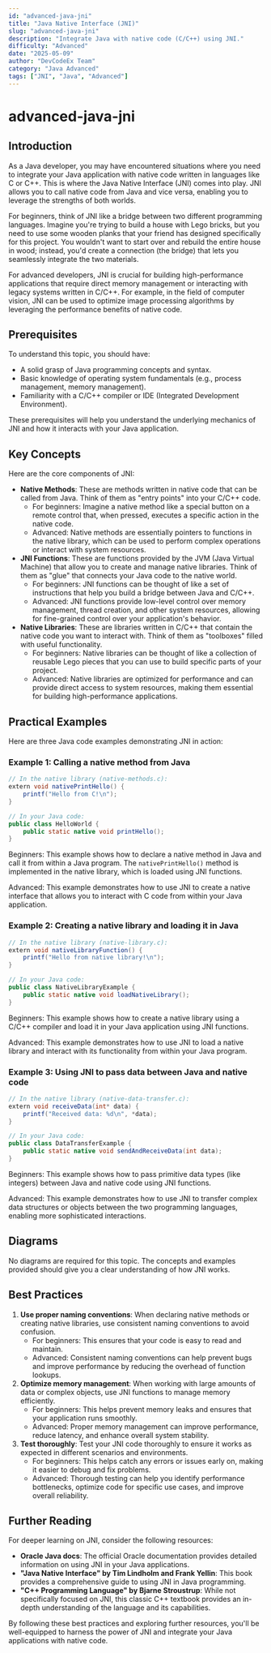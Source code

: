 ```yaml
---
id: "advanced-java-jni"
title: "Java Native Interface (JNI)"
slug: "advanced-java-jni"
description: "Integrate Java with native code (C/C++) using JNI."
difficulty: "Advanced"
date: "2025-05-09"
author: "DevCodeEx Team"
category: "Java Advanced"
tags: ["JNI", "Java", "Advanced"]
---
```


# advanced-java-jni
## Introduction
As a Java developer, you may have encountered situations where you need to integrate your Java application with native code written in languages like C or C++. This is where the Java Native Interface (JNI) comes into play. JNI allows you to call native code from Java and vice versa, enabling you to leverage the strengths of both worlds.

For beginners, think of JNI like a bridge between two different programming languages. Imagine you're trying to build a house with Lego bricks, but you need to use some wooden planks that your friend has designed specifically for this project. You wouldn't want to start over and rebuild the entire house in wood; instead, you'd create a connection (the bridge) that lets you seamlessly integrate the two materials.

For advanced developers, JNI is crucial for building high-performance applications that require direct memory management or interacting with legacy systems written in C/C++. For example, in the field of computer vision, JNI can be used to optimize image processing algorithms by leveraging the performance benefits of native code.

## Prerequisites
To understand this topic, you should have:

* A solid grasp of Java programming concepts and syntax.
* Basic knowledge of operating system fundamentals (e.g., process management, memory management).
* Familiarity with a C/C++ compiler or IDE (Integrated Development Environment).

These prerequisites will help you understand the underlying mechanics of JNI and how it interacts with your Java application.

## Key Concepts
Here are the core components of JNI:

* **Native Methods**: These are methods written in native code that can be called from Java. Think of them as "entry points" into your C/C++ code.
	+ For beginners: Imagine a native method like a special button on a remote control that, when pressed, executes a specific action in the native code.
	+ Advanced: Native methods are essentially pointers to functions in the native library, which can be used to perform complex operations or interact with system resources.
* **JNI Functions**: These are functions provided by the JVM (Java Virtual Machine) that allow you to create and manage native libraries. Think of them as "glue" that connects your Java code to the native world.
	+ For beginners: JNI functions can be thought of like a set of instructions that help you build a bridge between Java and C/C++.
	+ Advanced: JNI functions provide low-level control over memory management, thread creation, and other system resources, allowing for fine-grained control over your application's behavior.
* **Native Libraries**: These are libraries written in C/C++ that contain the native code you want to interact with. Think of them as "toolboxes" filled with useful functionality.
	+ For beginners: Native libraries can be thought of like a collection of reusable Lego pieces that you can use to build specific parts of your project.
	+ Advanced: Native libraries are optimized for performance and can provide direct access to system resources, making them essential for building high-performance applications.

## Practical Examples
Here are three Java code examples demonstrating JNI in action:

### Example 1: Calling a native method from Java
```java
// In the native library (native-methods.c):
extern void nativePrintHello() {
    printf("Hello from C!\n");
}

// In your Java code:
public class HelloWorld {
    public static native void printHello();
}
```

Beginners: This example shows how to declare a native method in Java and call it from within a Java program. The `nativePrintHello()` method is implemented in the native library, which is loaded using JNI functions.

Advanced: This example demonstrates how to use JNI to create a native interface that allows you to interact with C code from within your Java application.

### Example 2: Creating a native library and loading it in Java
```java
// In the native library (native-library.c):
extern void nativeLibraryFunction() {
    printf("Hello from native library!\n");
}

// In your Java code:
public class NativeLibraryExample {
    public static native void loadNativeLibrary();
}
```

Beginners: This example shows how to create a native library using a C/C++ compiler and load it in your Java application using JNI functions.

Advanced: This example demonstrates how to use JNI to load a native library and interact with its functionality from within your Java program.

### Example 3: Using JNI to pass data between Java and native code
```java
// In the native library (native-data-transfer.c):
extern void receiveData(int* data) {
    printf("Received data: %d\n", *data);
}

// In your Java code:
public class DataTransferExample {
    public static native void sendAndReceiveData(int data);
}
```

Beginners: This example shows how to pass primitive data types (like integers) between Java and native code using JNI functions.

Advanced: This example demonstrates how to use JNI to transfer complex data structures or objects between the two programming languages, enabling more sophisticated interactions.

## Diagrams
No diagrams are required for this topic. The concepts and examples provided should give you a clear understanding of how JNI works.

## Best Practices

1. **Use proper naming conventions**: When declaring native methods or creating native libraries, use consistent naming conventions to avoid confusion.
	+ For beginners: This ensures that your code is easy to read and maintain.
	+ Advanced: Consistent naming conventions can help prevent bugs and improve performance by reducing the overhead of function lookups.
2. **Optimize memory management**: When working with large amounts of data or complex objects, use JNI functions to manage memory efficiently.
	+ For beginners: This helps prevent memory leaks and ensures that your application runs smoothly.
	+ Advanced: Proper memory management can improve performance, reduce latency, and enhance overall system stability.
3. **Test thoroughly**: Test your JNI code thoroughly to ensure it works as expected in different scenarios and environments.
	+ For beginners: This helps catch any errors or issues early on, making it easier to debug and fix problems.
	+ Advanced: Thorough testing can help you identify performance bottlenecks, optimize code for specific use cases, and improve overall reliability.

## Further Reading
For deeper learning on JNI, consider the following resources:

* **Oracle Java docs**: The official Oracle documentation provides detailed information on using JNI in your Java applications.
* **"Java Native Interface" by Tim Lindholm and Frank Yellin**: This book provides a comprehensive guide to using JNI in Java programming.
* **"C++ Programming Language" by Bjarne Stroustrup**: While not specifically focused on JNI, this classic C++ textbook provides an in-depth understanding of the language and its capabilities.

By following these best practices and exploring further resources, you'll be well-equipped to harness the power of JNI and integrate your Java applications with native code.